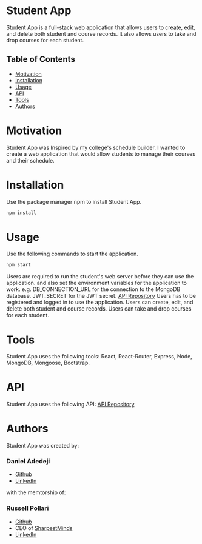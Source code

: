 # Student App

Student App is a full-stack web application that allows users to create, edit, and delete both student and course records. It also allows users to take and drop courses for each student.

## Table of Contents

- [Motivation](#motivation)
- [Installation](#installation)
- [Usage](#usage)
- [API](#api)
- [Tools](#tools)
- [Authors](#authors)

# Motivation

Student App was Inspired by my college's schedule builder. I wanted to create a web application that would allow students to manage their courses and their schedule.

# Installation

Use the package manager npm to install Student App.

```bash
npm install
```

# Usage

Use the following commands to start the application.

```bash
npm start
```

Users are required to run the student's web server before they can use the application.
and also set the environment variables for the application to work.
e.g.
DB_CONNECTION_URL for the connection to the MongoDB database.
JWT_SECRET for the JWT secret.
[API Repository](https://github.com/Daniel-olaO/StudentAPI-nodeJs)
Users has to be registered and logged in to use the application.
Users can create, edit, and delete both student and course records.
Users can take and drop courses for each student.

# Tools

Student App uses the following tools:
React, React-Router, Express, Node, MongoDB, Mongoose, Bootstrap.

# API

Student App uses the following API:
[API Repository](https://github.com/Daniel-olaO/StudentAPI-nodeJs)

# Authors

Student App was created by:

### Daniel Adedeji

- [Github](https://github.com/Daniel-olaO)
- [LinkedIn](https://www.linkedin.com/in/daniel-adedeji-1a996220a/)

with the memtorship of:

### Russell Pollari

- [Github](https://github.com/Russell-Pollari)
- CEO of [SharpestMinds](https://www.sharpestminds.com/)
- [LinkedIn](https://www.linkedin.com/in/russell-pollari/)
